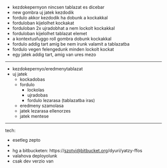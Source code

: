 - kezdokepernyon nincsen tablazat es dicebar
- new gombra uj jatek kezdodik
- fordulo akkor kezdodik ha dobunk a kockakkal
- forduloban kijelolhet kockakat
- forduloban 2x ujradobhat a nem lockolt kockakkal 
- forduloban kijelolhet tablazat elemet
- a kontextusfuggo roll gombra dobunk kockakkal
- fordulo addig tart amig be nem irunk valamit a tablazatba
- fordulo vegen felengedunk minden lockolt kockat
- egy jatek addig tart, amig van ures mezo
---

* kezdokepernyo/eredmenytablazat
* uj jatek
    * kockadobas
    * fordulo
        * lockolas
        * ujradobas
        * fordulo lezarasa (tablazatba iras)
    * eredmeny szamolasa
    * jatek lezarasa ellenorzes
    * jatek mentese
---
    
tech:

* esetleg zepto
* <meta name="viewport" content="width=device-width">
* hg a bitbucketen: https://szotyi@bitbucket.org/dyuri/yatzy-ffos
* valahova deployolunk
* csak dev verzio van
